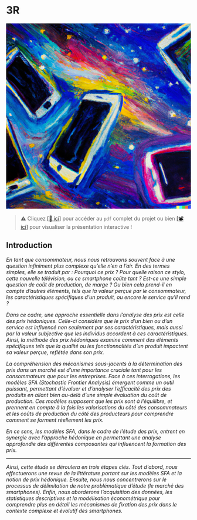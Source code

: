 # 3R

![](imgs/smartphones.png)

> ⚠️ Cliquez [[📂 ici]](report.pdf) pour accéder au `pdf` complet du projet ou bien [[📽 ici]](https://corentinducloux.fr/Reveal.js/slides_smartphones.html)  pour visualiser la présentation interactive !

## Introduction

*En tant que consommateur, nous nous retrouvons souvent face à une question infiniment
plus complexe qu’elle n’en a l’air. En des termes simples, elle se traduit par : Pourquoi ce
prix ? Pour quelle raison ce stylo, cette nouvelle télévision, ou ce smartphone coûte tant
? Est-ce une simple question de coût de production, de marge ? Ou bien cela prend-il en
compte d’autres éléments, tels que la valeur perçue par le consommateur, les caractéristiques
spécifiques d’un produit, ou encore le service qu’il rend ?*

*Dans ce cadre, une approche essentielle dans l’analyse des prix est celle des prix hédoniques.
Celle-ci considère que le prix d’un bien ou d’un service est influencé non seulement par ses
caractéristiques, mais aussi par la valeur subjective que les individus accordent à ces caractéristiques. Ainsi, la méthode des prix hédoniques examine comment des éléments spécifiques tels que la qualité ou les fonctionnalités d’un produit impactent sa valeur perçue, reflétée
dans son prix.*

*La compréhension des mécanismes sous-jacents à la détermination des prix dans un marché
est d’une importance cruciale tant pour les consommateurs que pour les entreprises. Face à
ces interrogations, les modèles SFA (Stochastic Frontier Analysis) émergent comme un outil
puissant, permettant d’évaluer et d’analyser l’efficacité des prix des produits en allant bien
au-delà d’une simple évaluation du coût de production. Ces modèles supposent que les prix
sont à l’équilibre, et prennent en compte à la fois les valorisations du côté des consommateurs
et les coûts de production du côté des producteurs pour comprendre comment se forment
réellement les prix.*

*En ce sens, les modèles SFA, dans le cadre de l’étude des prix, entrent en synergie avec
l’approche hédonique en permettant une analyse approfondie des différentes composantes
qui influencent la formation des prix.*

***

*Ainsi, cette étude se déroulera en trois étapes clés. Tout d'abord, nous effectuerons une revue de la littérature portant sur
les modèles SFA et la notion de prix hédonique. Ensuite, nous nous concentrerons sur le
processus de délimitation de notre problématique d’étude (le marché des smartphones). Enfin,
nous aborderons l’acquisition des données, les statistiques descriptives et la modélisation
économétrique pour comprendre plus en détail les mécanismes de fixation des prix dans le
contexte complexe et évolutif des smartphones.*


